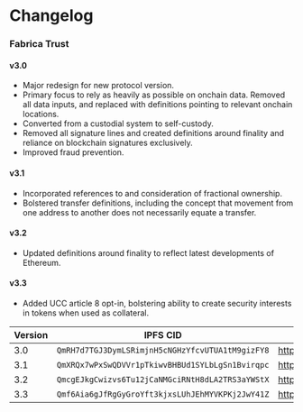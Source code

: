 # Changelog
### Fabrica Trust

#### v3.0

- Major redesign for new protocol version. 
- Primary focus to rely as heavily as possible on onchain data. Removed all data inputs, and replaced with definitions pointing to relevant onchain locations.
- Converted from a custodial system to self-custody.
- Removed all signature lines and created definitions around finality and reliance on blockchain signatures exclusively.
- Improved fraud prevention.

#### v3.1

- Incorporated references to and consideration of fractional ownership.
- Bolstered transfer definitions, including the concept that movement from one address to another does not necessarily equate a transfer.

#### v3.2

- Updated definitions around finality to reflect latest developments of Ethereum.

#### v3.3

- Added UCC article 8 opt-in, bolstering ability to create security interests in tokens when used as collateral.



| Version | IPFS CID                                         | HTTP Link                                                    |
| ------- | ------------------------------------------------ | ------------------------------------------------------------ |
| 3.0     | `QmRH7d7TGJ3DymLSRimjnH5cNGHzYfcvUTUA1tM9gizFY8` | http://ipfs.fabrica.land/ipfs/QmRH7d7TGJ3DymLSRimjnH5cNGHzYfcvUTUA1tM9gizFY8 |
| 3.1     | `QmXRQx7wPxSwQDVVr1pTkiwvBHBUd1SYLbLgSn1Bvirqpc` | https://ipfs.fabrica.land/ipfs/QmXRQx7wPxSwQDVVr1pTkiwvBHBUd1SYLbLgSn1Bvirqpc |
| 3.2     | `QmcgEJkgCwizvs6Tu12jCaNMGciRNtH8dLA2TRS3aYWStX` | https://ipfs.fabrica.land/ipfs/QmcgEJkgCwizvs6Tu12jCaNMGciRNtH8dLA2TRS3aYWStX |
| 3.3     | `Qmf6Aia6gJfRgGyGroYft3kjxsLUhJEhMYVKPKj2JwY41Z` | http://ipfs.fabrica.land/ipfs/Qmf6Aia6gJfRgGyGroYft3kjxsLUhJEhMYVKPKj2JwY41Z |

